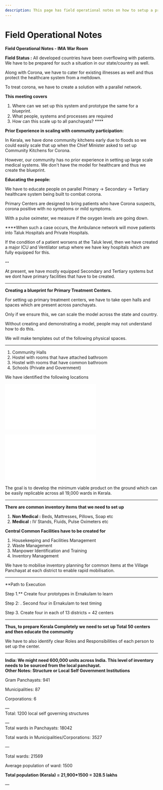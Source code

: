 ```yaml
---
description: This page has field operational notes on how to setup a prototype
---
```


# Field Operational Notes

**Field Operational Notes - IMA War Room**  


**Field Status :** All developed countries have been overflowing with patients. We have to be prepared for such a situation in our state/country as well.  
  
Along with Corona, we have to cater for existing illnesses as well and thus protect the healthcare system from a meltdown.  
  
To treat corona, we have to create a solution with a parallel network.

**This meeting covers**

1. Where can we set up this system and prototype the same for a blueprint. 
2. What people, systems and processes are required 
3. How can this scale up to all panchayats? ****

**Prior Experience in scaling with community participation:**  
  
In Kerala, we have done community kitchens early due to floods so we could easily scale that up when the Chief Minister asked to set up Community Kitchens for Corona.  
  
However, our community has no prior experience in setting up large scale medical systems. We don't have the model for healthcare and thus we create the blueprint.  
  
  
**Educating the people:**  
  
We have to educate people on parallel Primary -&gt; Secondary -&gt; Tertiary healthcare system being built to combat corona.  
  
Primary Centers are designed to bring patients who have Corona suspects, corona positive with no symptoms or mild symptoms.  
  
With a pulse oximeter, we measure if the oxygen levels are going down.  
  
****When such a case occurs, the Ambulance network will move patients into Taluk Hospitals and Private Hospitals.  
  
If the condition of a patient worsens at the Taluk level, then we have created a major ICU and Ventilator setup where we have key hospitals which are fully equipped for this.

**--**

At present, we have mostly equipped Secondary and Tertiary systems but we dont have primary facilities that have to be created.  
****

**Creating a blueprint for Primary Treatment Centers.**

For setting up primary treatment centers, we have to take open halls and spaces which are present across panchayats.  
  
Only if we ensure this, we can scale the model across the state and country.  
  
Without creating and demonstrating a model, people may not understand how to do this.  
  
We will make templates out of the following physical spaces.  
****

1. Community Halls 
2. Hostel with rooms that have attached bathroom
3. Hostel with rooms that have common bathroom
4. Schools \(Private and Government\)

We have identified the following locations

  


![Community Halls - St James Church, Cheranellor](.gitbook/assets/yacobian-hall-1.pdf)

![Hostel with rooms that have attached bathrooms - Rajagiri Hostel](.gitbook/assets/floor-plans-rajagiri-short-stay-home.pdf)



The goal is to develop the minimum viable product on the ground which can be easily replicable across all 19,000 wards in Kerala.  
****

**There are common inventory items that we need to set up**  


1. **Non Medical :** Beds, Mattresses, Pillows, Soap etc
2. **Medical :** IV Stands, Fluids, Pulse Oximeters etc

**Central Common Facilities have to be created for**  


1. Housekeeping and Facilities Management
2. Waste Management
3. Manpower Identification and Training
4. Inventory Management

We have to mobilise inventory planning for common items at the Village Panchayat at each district to enable rapid mobilisation.   
****

**Path to Execution  
  
Step 1.** Create four prototypes in Ernakulam to learn

Step 2: . Second four in Ernakulam to test timing

Step 3. Create four in each of 13 districts = 42 centers  
****

**Thus, to prepare Kerala Completely we need to set up Total 50 centers and then educate the community**   
  
We have to also identify clear Roles and Responsibilities of each person to set up the center.  
****

**India: We might need 600,000 units across India. This level of inventory needs to be sourced from the local panchayat.  
Other Notes: Structure or Local Self Government Institutions**  


Gram Panchayats: 941

Municipalities: 87

Corporations: 6

—  
Total: 1200 local self governing structures

—  
Total wards in Panchayats: 18042

Total wards in Municipalities/Corporations: 3527

—

Total wards: 21569

Average population of ward: 1500

**Total population \(Kerala\) = 21,900\*1500 = 328.5 lakhs**

—  




